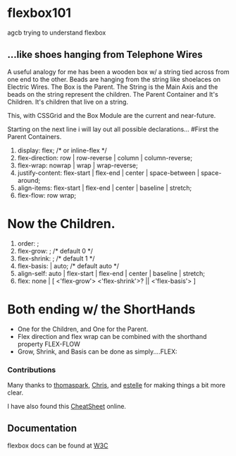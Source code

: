 # flexbox101
agcb trying to understand flexbox




## ...like shoes hanging from Telephone Wires
A useful analogy for me has been a wooden box w/ a 
string tied across from one end to the other.
Beads are hanging from the string like shoelaces on Electric Wires. 
The Box is the Parent.
The String is the Main Axis and the
beads on the string represent the children.
The Parent Container and It's Children.
It's children that live on a string.


This, with CSSGrid and the Box Module are the current and near-future.

Starting on the next line i will lay out all possible declarations...
#First the Parent Containers.
<ol>
<li>display: flex; /* or inline-flex */</li>
<li>flex-direction: row | row-reverse | column | column-reverse;</li>
<li>flex-wrap: nowrap | wrap | wrap-reverse;</li>

<li>justify-content: flex-start | flex-end | center | space-between | space-around;</li>
<li>align-items: flex-start | flex-end | center | baseline | stretch;</li>
<li>flex-flow: row wrap;</li>
</ol>

# Now the Children.
<ol>
	<li>order: <integer>;</li>
	<li>flex-grow: <number>; /* default 0 */</li>
	<li>flex-shrink: <number>; /* default 1 */</li>
	<li>flex-basis: <length> | auto; /* default auto */</li>
	<li> align-self: auto | flex-start | flex-end | center | baseline | stretch;</li>
	<li>flex: none | [ <'flex-grow'> <'flex-shrink'>? || <'flex-basis'> ]</li>

</ol>

# Both ending w/ the ShortHands
<ul>
	<li>One for the Children, and One for the Parent.</li>
	<li>Flex direction and flex wrap can be combined with the shorthand property FLEX-FLOW</li>
	<li>Grow, Shrink, and Basis can be done as simply....FLEX:</li>
</ul>



### Contributions
Many thanks to [thomaspark](https://github.com/thomaspark/flexboxfroggy), [Chris](https://css-tricks.com/snippets/css/a-guide-to-flexbox/), and [estelle](https://github.com/estelle) for making things a bit more clear.

I have also found this [CheatSheet](http://www.sketchingwithcss.com/samplechapter/cheatsheet.html#center) online.



## Documentation
flexbox docs can be found at [W3C](https://www.w3.org/TR/css-flexbox-1/) 



